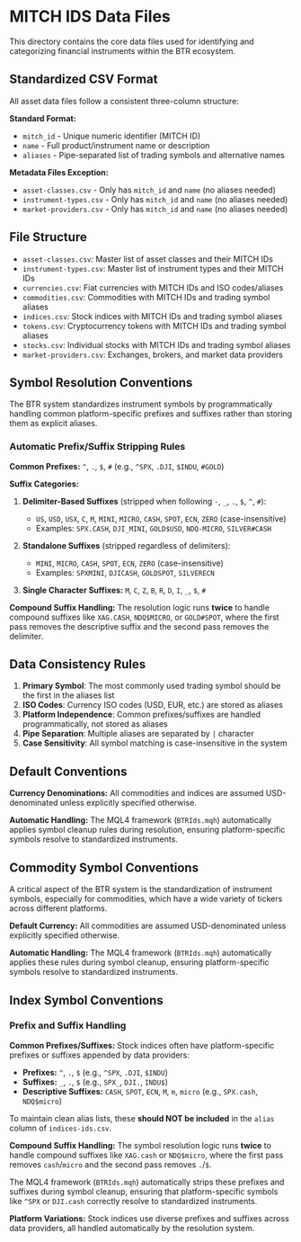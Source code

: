 # MITCH IDS Data Files

This directory contains the core data files used for identifying and categorizing financial instruments within the BTR ecosystem.

## Standardized CSV Format

All asset data files follow a consistent three-column structure:

**Standard Format:**
- `mitch_id` - Unique numeric identifier (MITCH ID)
- `name` - Full product/instrument name or description
- `aliases` - Pipe-separated list of trading symbols and alternative names

**Metadata Files Exception:**
- `asset-classes.csv` - Only has `mitch_id` and `name` (no aliases needed)
- `instrument-types.csv` - Only has `mitch_id` and `name` (no aliases needed)
- `market-providers.csv` - Only has `mitch_id` and `name` (no aliases needed)

## File Structure
- `asset-classes.csv`: Master list of asset classes and their MITCH IDs
- `instrument-types.csv`: Master list of instrument types and their MITCH IDs
- `currencies.csv`: Fiat currencies with MITCH IDs and ISO codes/aliases
- `commodities.csv`: Commodities with MITCH IDs and trading symbol aliases
- `indices.csv`: Stock indices with MITCH IDs and trading symbol aliases
- `tokens.csv`: Cryptocurrency tokens with MITCH IDs and trading symbol aliases
- `stocks.csv`: Individual stocks with MITCH IDs and trading symbol aliases
- `market-providers.csv`: Exchanges, brokers, and market data providers

## Symbol Resolution Conventions

The BTR system standardizes instrument symbols by programmatically handling common platform-specific prefixes and suffixes rather than storing them as explicit aliases.

### Automatic Prefix/Suffix Stripping Rules

**Common Prefixes:** `^`, `.`, `$`, `#` (e.g., `^SPX`, `.DJI`, `$INDU`, `#GOLD`)

**Suffix Categories:**
1. **Delimiter-Based Suffixes** (stripped when following `-`, `_`, `.`, `$`, `^`, `#`):
   - `US`, `USD`, `USX`, `C`, `M`, `MINI`, `MICRO`, `CASH`, `SPOT`, `ECN`, `ZERO` (case-insensitive)
   - Examples: `SPX.CASH`, `DJI_MINI`, `GOLD$USD`, `NDQ-MICRO`, `SILVER#CASH`

2. **Standalone Suffixes** (stripped regardless of delimiters):
   - `MINI`, `MICRO`, `CASH`, `SPOT`, `ECN`, `ZERO` (case-insensitive)
   - Examples: `SPXMINI`, `DJICASH`, `GOLDSPOT`, `SILVERECN`

3. **Single Character Suffixes:** `M`, `C`, `Z`, `B`, `R`, `D`, `I`, `_`, `$`, `#`

**Compound Suffix Handling:** The resolution logic runs **twice** to handle compound suffixes like `XAG.CASH`, `NDQ$MICRO`, or `GOLD#SPOT`, where the first pass removes the descriptive suffix and the second pass removes the delimiter.

## Data Consistency Rules

1. **Primary Symbol**: The most commonly used trading symbol should be the first in the aliases list
2. **ISO Codes**: Currency ISO codes (USD, EUR, etc.) are stored as aliases
3. **Platform Independence**: Common prefixes/suffixes are handled programmatically, not stored as aliases
4. **Pipe Separation**: Multiple aliases are separated by `|` character
5. **Case Sensitivity**: All symbol matching is case-insensitive in the system

## Default Conventions

**Currency Denominations:** All commodities and indices are assumed USD-denominated unless explicitly specified otherwise.

**Automatic Handling:** The MQL4 framework (`BTRIds.mqh`) automatically applies symbol cleanup rules during resolution, ensuring platform-specific symbols resolve to standardized instruments.

## Commodity Symbol Conventions

A critical aspect of the BTR system is the standardization of instrument symbols, especially for commodities, which have a wide variety of tickers across different platforms.

**Default Currency:** All commodities are assumed USD-denominated unless explicitly specified otherwise.

**Automatic Handling:** The MQL4 framework (`BTRIds.mqh`) automatically applies these rules during symbol cleanup, ensuring platform-specific symbols resolve to standardized instruments.

## Index Symbol Conventions

### Prefix and Suffix Handling

**Common Prefixes/Suffixes:** Stock indices often have platform-specific prefixes or suffixes appended by data providers:
- **Prefixes:** `^`, `.`, `$` (e.g., `^SPX`, `.DJI`, `$INDU`)
- **Suffixes:** `_`, `.`, `$` (e.g., `SPX_`, `DJI.`, `INDU$`)
- **Descriptive Suffixes:** `CASH`, `SPOT`, `ECN`, `M`, `m`, `micro` (e.g., `SPX.cash`, `NDQ$micro`)

To maintain clean alias lists, these **should NOT be included** in the `alias` column of `indices-ids.csv`.

**Compound Suffix Handling:** The symbol resolution logic runs **twice** to handle compound suffixes like `XAG.cash` or `NDQ$micro`, where the first pass removes `cash`/`micro` and the second pass removes `.`/`$`.

The MQL4 framework (`BTRIds.mqh`) automatically strips these prefixes and suffixes during symbol cleanup, ensuring that platform-specific symbols like `^SPX` or `DJI.cash` correctly resolve to standardized instruments.

**Platform Variations:** Stock indices use diverse prefixes and suffixes across data providers, all handled automatically by the resolution system.
